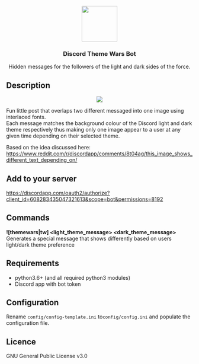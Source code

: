 <p align="center">
<img src="https://i.imgur.com/jfvECFP.png" height="96px" width="96px"/>
<br/>
<h3 align="center">Discord Theme Wars Bot</h3>
<p align="center">Hidden messages for the followers of the light and dark sides of the force.</p>
</p>

## Description
<p align="center">
<img src="https://i.imgur.com/uOOHwn9.png" />
<br />
</p>

Fun little post that overlaps two different messaged into one image using interlaced fonts.    
Each message matches the background colour of the Discord light and dark theme respectively thus making only one image appear to a user at any given time depending on their selected theme.  

Based on the idea discussed here:
https://www.reddit.com/r/discordapp/comments/8t04ag/this_image_shows_different_text_depending_on/

## Add to your server
https://discordapp.com/oauth2/authorize?client_id=608283435047321613&scope=bot&permissions=8192

## Commands
**![themewars|tw] <light_theme_message> <dark_theme_message>**  
Generates a special message that shows differently based on users light/dark theme preference

## Requirements
* python3.6+ (and all required python3 modules)
* Discord app with bot token

## Configuration
Rename `config/config-template.ini` to`config/config.ini` and populate the configuration file.

## Licence
GNU General Public License v3.0
